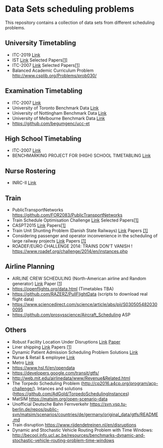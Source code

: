 # Data Sets scheduling problems

This repository contains a collection of data sets from different scheduling problems. 

## University Timetabling
* ITC-2019	[Link](https://www.itc2019.org/)	
* IST		[Link](https://github.com/ADDALemos/DataSets/tree/master/IST)	Selected Papers[[1]](https://www.sciencedirect.com/science/article/pii/S2214716018301696?via%3Dihub)
* ITC-2007	[Link](http://www.cs.qub.ac.uk/itc2007/)	Selected Papers[[1]](https://www.sciencedirect.com/science/article/pii/S0377221719300451)
* Balanced Academic Curriculum Problem
 http://www.csplib.org/Problems/prob030/

## Examination Timetabling
* ITC-2007      [Link](http://www.cs.qub.ac.uk/itc2007/)    
* University of Toronto Benchmark Data [Link](http://www.cs.nott.ac.uk/~pszrq/data.htm)
* University of Nottingham Benchmark Data [Link](http://www.cs.nott.ac.uk/~pszrq/data.htm)
* University of Melbourne Benchmark Data [Link](http://www.cs.nott.ac.uk/~pszrq/data.htm)
* https://github.com/begumgenc/ucc-et

## High School Timetabling
* ITC-2007      [Link](http://www.cs.qub.ac.uk/itc2007/)
* BENCHMARKING PROJECT FOR (HIGH) SCHOOL TIMETABLING		[Link](https://www.utwente.nl/en/eemcs/dmmp/hstt/)

## Nurse Rostering
* INRC-II	[Link](http://mobiz.vives.be/inrc2/?page_id=20)

## Train
* PublicTransportNetworks https://github.com/FOR2083/PublicTransportNetworks
* Train Schedule Optimisation Challenge	[Link](https://www.crowdai.org/challenges/train-schedule-optimisation-challenge) Selected Papers[[1]](https://link.springer.com/chapter/10.1007/978-3-030-20528-7_1)
* CASPT2015	[Link](http://archive.researchdata.leeds.ac.uk/9/) Papers[[1]](https://link.springer.com/article/10.1007/s12469-016-0138-7)
* Train Unit Shunting Problem (Danish State Railways) [Link](http://www.ms.man.dtu.dk/research/instances)	Papers [[1]](https://www.sciencedirect.com/science/article/abs/pii/S0377221717302990)
* Considering passenger and operator inconvenience in the scheduling of large railway projects [Link](http://www.ms.man.dtu.dk/research/instances)	Papers [[1]](https://findit.dtu.dk/en/catalog/2442885077)
* ROADEF/EURO CHALLENGE 2014: TRAINS DON'T VANISH ! https://www.roadef.org/challenge/2014/en/instances.php

## Airline Planning 
* AIRLINE CREW SCHEDULING (North-American airline and Random generator) [Link](https://www.gerad.ca/en/papers/G-2014-22) Paper [[1](https://link.springer.com/article/10.1007%2Fs13676-015-0080-x)]
* https://openflights.org/data.html (Timetables TBA)
* https://github.com/RAZERZ/PullFlightData (scripts to download real flight data)
* https://www.sciencedirect.com/science/article/abs/pii/S0305054820300095
* https://github.com/prosysscience/Aircraft_Scheduling ASP

## Others
* Robust Facility Location Under Disruptions [Link](https://sites.google.com/view/chengchun/instances) [Paper](https://www.gerad.ca/en/papers/G-2018-91/view)
* Liner shipping	[Link](http://www.ms.man.dtu.dk/research/instances)	Papers [[1]](https://www.sciencedirect.com/science/article/pii/S1366554514001665?via%3Dihub)
* Dynamic Patient Admission Scheduling Problem Solutions	[Link](http://www.ms.man.dtu.dk/research/instances)
* Nurse & Retail & employee [Link](http://www.schedulingbenchmarks.org/)
* Metro [Link](https://ckan.publishing.service.gov.uk/dataset?q=Translink+Metro+&sort=score+desc%2C+metadata_modified+desc)
* https://www.hsl.fi/en/opendata
* https://developers.google.com/transit/gtfs/
* http://web.mit.edu/airlinedata/www/Revenue&Related.html
* The Torpedo Scheduling Problem (http://cp2016.a4cp.org/program/acp-challenge/). Intances and solutions (https://github.com/AdGold/TorpedoSchedulingInstances)
* MatSIM https://matsim.org/open-scenario-data
* Unofficial Deutsche Bahn Fernverkehr https://svn.vsp.tu-berlin.de/repos/public-svn/matsim/scenarios/countries/de/germany/original_data/gtfs/README.md
* Train disruption https://www.rijdendetreinen.nl/en/disruptions
* Dynamic and Stochastic Vehicle Routing Problem with Time Windows: http://becool.info.ucl.ac.be/resources/benchmarks-dynamic-and-stochastic-vehicle-routing-problem-time-windows
